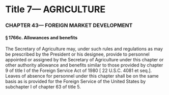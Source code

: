 
# Title 7— AGRICULTURE
### CHAPTER 43— FOREIGN MARKET DEVELOPMENT
#### § 1766c. Allowances and benefits

The Secretary of Agriculture may, under such rules and regulations as may be prescribed by the President or his designee, provide to personnel appointed or assigned by the Secretary of Agriculture under this chapter or other authority allowance and benefits similar to those provided by chapter 9 of title I of the Foreign Service Act of 1980 [ 22 U.S.C. 4081 et seq.]. Leaves of absence for personnel under this chapter shall be on the same basis as is provided for the Foreign Service of the United States by subchapter I of chapter 63 of title 5.
